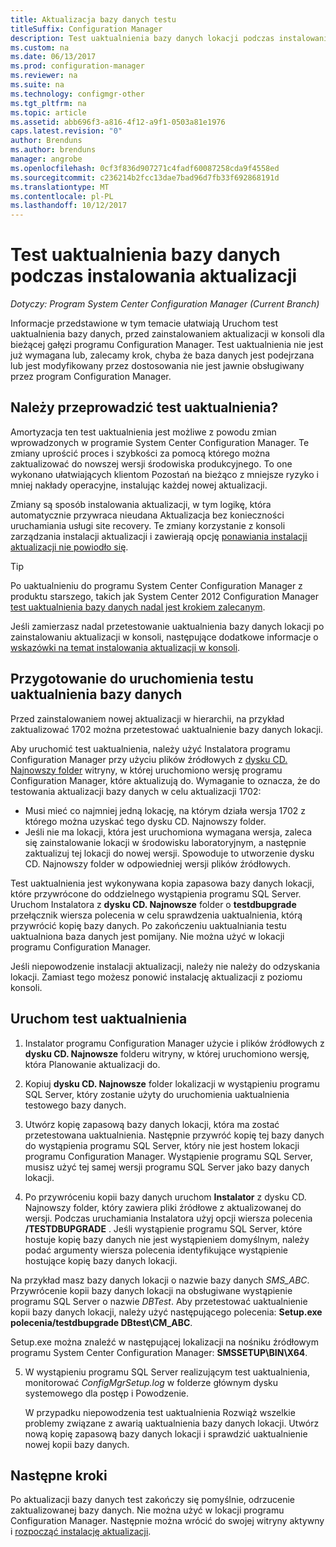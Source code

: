 ```yaml
---
title: Aktualizacja bazy danych testu
titleSuffix: Configuration Manager
description: Test uaktualnienia bazy danych lokacji podczas instalowania aktualizacji programu Configuration Manager.
ms.custom: na
ms.date: 06/13/2017
ms.prod: configuration-manager
ms.reviewer: na
ms.suite: na
ms.technology: configmgr-other
ms.tgt_pltfrm: na
ms.topic: article
ms.assetid: abb696f3-a816-4f12-a9f1-0503a81e1976
caps.latest.revision: "0"
author: Brenduns
ms.author: brenduns
manager: angrobe
ms.openlocfilehash: 0cf3f836d907271c4fadf60087258cda9f4558ed
ms.sourcegitcommit: c236214b2fcc13dae7bad96d7fb33f692868191d
ms.translationtype: MT
ms.contentlocale: pl-PL
ms.lasthandoff: 10/12/2017
---
```

# <a name="test-the-database-upgrade-when-installing-an-update"></a>Test uaktualnienia bazy danych podczas instalowania aktualizacji

*Dotyczy: Program System Center Configuration Manager (Current Branch)*

Informacje przedstawione w tym temacie ułatwiają Uruchom test uaktualnienia bazy danych, przed zainstalowaniem aktualizacji w konsoli dla bieżącej gałęzi programu Configuration Manager. Test uaktualnienia nie jest już wymagana lub, zalecamy krok, chyba że baza danych jest podejrzana lub jest modyfikowany przez dostosowania nie jest jawnie obsługiwany przez program Configuration Manager.

## <a name="do-i-need-to-run-a-test-upgrade"></a>Należy przeprowadzić test uaktualnienia?
Amortyzacja ten test uaktualnienia jest możliwe z powodu zmian wprowadzonych w programie System Center Configuration Manager. Te zmiany uprościć proces i szybkości za pomocą którego można zaktualizować do nowszej wersji środowiska produkcyjnego. To one wykonano ułatwiających klientom Pozostań na bieżąco z mniejsze ryzyko i mniej nakłady operacyjne, instalując każdej nowej aktualizacji.

Zmiany są sposób instalowania aktualizacji, w tym logikę, która automatycznie przywraca nieudana Aktualizacja bez konieczności uruchamiania usługi site recovery. Te zmiany korzystanie z konsoli zarządzania instalacji aktualizacji i zawierają opcję [ponawiania instalacji aktualizacji nie powiodło się](/sccm/core/servers/manage/install-in-console-updates#bkmk_retry).

> [!TIP]
> Po uaktualnieniu do programu System Center Configuration Manager z produktu starszego, takich jak System Center 2012 Configuration Manager [test uaktualnienia bazy danych nadal jest krokiem zalecanym](/sccm/core/servers/deploy/install/upgrade-to-configuration-manager#a-namebkmktesta-test-the-site-database-upgrade).

Jeśli zamierzasz nadal przetestowanie uaktualnienia bazy danych lokacji po zainstalowaniu aktualizacji w konsoli, następujące dodatkowe informacje o [wskazówki na temat instalowania aktualizacji w konsoli](/sccm/core/servers/manage/install-in-console-updates#a-namebkmkinstalla-install-in-console-updates).

## <a name="prepare-to-run-a-test-database-upgrade"></a>Przygotowanie do uruchomienia testu uaktualnienia bazy danych  
Przed zainstalowaniem nowej aktualizacji w hierarchii, na przykład zaktualizować 1702 można przetestować uaktualnienie bazy danych lokacji.

Aby uruchomić test uaktualnienia, należy użyć Instalatora programu Configuration Manager przy użyciu plików źródłowych z [dysku CD. Najnowszy folder](/sccm/core/servers/manage/the-cd.latest-folder) witryny, w której uruchomiono wersję programu Configuration Manager, które aktualizują do. Wymaganie to oznacza, że do testowania aktualizacji bazy danych w celu aktualizacji 1702:
-   Musi mieć co najmniej jedną lokację, na którym działa wersja 1702 z którego można uzyskać tego dysku CD. Najnowszy folder.
-   Jeśli nie ma lokacji, która jest uruchomiona wymagana wersja, zaleca się zainstalowanie lokacji w środowisku laboratoryjnym, a następnie zaktualizuj tej lokacji do nowej wersji. Spowoduje to utworzenie dysku CD. Najnowszy folder w odpowiedniej wersji plików źródłowych.

Test uaktualnienia jest wykonywana kopia zapasowa bazy danych lokacji, które przywrócone do oddzielnego wystąpienia programu SQL Server.  Uruchom Instalatora z **dysku CD. Najnowsze** folder o **testdbupgrade** przełącznik wiersza polecenia w celu sprawdzenia uaktualnienia, którą przywrócić kopię bazy danych. Po zakończeniu uaktualniania testu uaktualniona baza danych jest pomijany. Nie można użyć w lokacji programu Configuration Manager.

Jeśli niepowodzenie instalacji aktualizacji, należy nie należy do odzyskania lokacji. Zamiast tego możesz ponowić instalację aktualizacji z poziomu konsoli.

##  <a name="run-the-test-upgrade"></a>Uruchom test uaktualnienia    
1.  Instalator programu Configuration Manager użycie i plików źródłowych z **dysku CD. Najnowsze** folderu witryny, w której uruchomiono wersję, która Planowanie aktualizacji do.  

2.  Kopiuj **dysku CD. Najnowsze** folder lokalizacji w wystąpieniu programu SQL Server, który zostanie użyty do uruchomienia uaktualnienia testowego bazy danych.

3.  Utwórz kopię zapasową bazy danych lokacji, która ma zostać przetestowana uaktualnienia. Następnie przywróć kopię tej bazy danych do wystąpienia programu SQL Server, który nie jest hostem lokacji programu Configuration Manager. Wystąpienie programu SQL Server, musisz użyć tej samej wersji programu SQL Server jako bazy danych lokacji.  

4.  Po przywróceniu kopii bazy danych uruchom **Instalator** z dysku CD. Najnowszy folder, który zawiera pliki źródłowe z aktualizowanej do wersji. Podczas uruchamiania Instalatora użyj opcji wiersza polecenia **/TESTDBUPGRADE** . Jeśli wystąpienie programu SQL Server, które hostuje kopię bazy danych nie jest wystąpieniem domyślnym, należy podać argumenty wiersza polecenia identyfikujące wystąpienie hostujące kopię bazy danych lokacji.   

  Na przykład masz bazy danych lokacji o nazwie bazy danych *SMS_ABC*. Przywrócenie kopii bazy danych lokacji na obsługiwane wystąpienie programu SQL Server o nazwie *DBTest*. Aby przetestować uaktualnienie kopii bazy danych lokacji, należy użyć następującego polecenia: **Setup.exe polecenia/testdbupgrade DBtest\CM_ABC**.  

  Setup.exe można znaleźć w następującej lokalizacji na nośniku źródłowym programu System Center Configuration Manager: **SMSSETUP\BIN\X64**.  

5.  W wystąpieniu programu SQL Server realizującym test uaktualnienia, monitorować *ConfigMgrSetup.log* w folderze głównym dysku systemowego dla postęp i Powodzenie.  

     W przypadku niepowodzenia test uaktualnienia Rozwiąż wszelkie problemy związane z awarią uaktualnienia bazy danych lokacji. Utwórz nową kopię zapasową bazy danych lokacji i sprawdzić uaktualnienie nowej kopii bazy danych.  



## <a name="next-steps"></a>Następne kroki
Po aktualizacji bazy danych test zakończy się pomyślnie, odrzucenie zaktualizowanej bazy danych. Nie można użyć w lokacji programu Configuration Manager. Następnie można wrócić do swojej witryny aktywny i [rozpocząć instalację aktualizacji](/sccm/core/servers/manage/install-in-console-updates).
